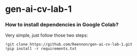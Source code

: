 # gen-ai-cv-lab-1

### How to install dependencies in Google Colab?
Very simple, just follow those two steps:
```shell
!git clone https://github.com/Reennon/gen-ai-cv-lab-1.git
!pip install -r requirements.txt
```

